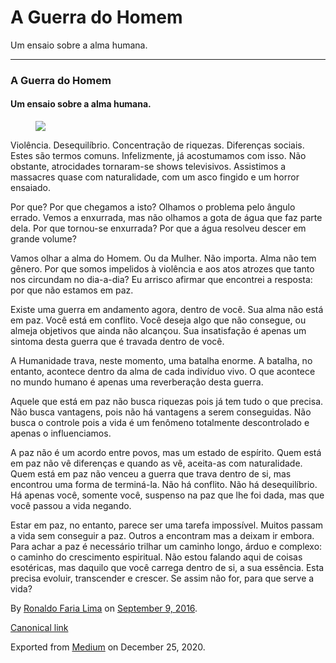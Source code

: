 A Guerra do Homem
=================

Um ensaio sobre a alma humana.

------------------------------------------------------------------------

### A Guerra do Homem

#### Um ensaio sobre a alma humana.

<figure>
<img src="https://cdn-images-1.medium.com/max/800/1*g5HzF8oku_YHGLPLwQGImQ.jpeg" class="graf-image" />
</figure>Violência. Desequilíbrio. Concentração de riquezas. Diferenças
sociais. Estes são termos comuns. Infelizmente, já acostumamos com isso.
Não obstante, atrocidades tornaram-se shows televisivos. Assistimos a
massacres quase com naturalidade, com um asco fingido e um horror
ensaiado.

Por que? Por que chegamos a isto? Olhamos o problema pelo ângulo errado.
Vemos a enxurrada, mas não olhamos a gota de água que faz parte dela.
Por que tornou-se enxurrada? Por que a água resolveu descer em grande
volume?

Vamos olhar a alma do Homem. Ou da Mulher. Não importa. Alma não tem
gênero. Por que somos impelidos à violência e aos atos atrozes que tanto
nos circundam no dia-a-dia? Eu arrisco afirmar que encontrei a resposta:
por que não estamos em paz.

Existe uma guerra em andamento agora, dentro de você. Sua alma não está
em paz. Você está em conflito. Você deseja algo que não consegue, ou
almeja objetivos que ainda não alcançou. Sua insatisfação é apenas um
sintoma desta guerra que é travada dentro de você.

A Humanidade trava, neste momento, uma batalha enorme. A batalha, no
entanto, acontece dentro da alma de cada indivíduo vivo. O que acontece
no mundo humano é apenas uma reverberação desta guerra.

Aquele que está em paz não busca riquezas pois já tem tudo o que
precisa. Não busca vantagens, pois não há vantagens a serem conseguidas.
Não busca o controle pois a vida é um fenômeno totalmente descontrolado
e apenas o influenciamos.

A paz não é um acordo entre povos, mas um estado de espírito. Quem está
em paz não vê diferenças e quando as vê, aceita-as com naturalidade.
Quem está em paz não venceu a guerra que trava dentro de si, mas
encontrou uma forma de terminá-la. Não há conflito. Não há
desequilíbrio. Há apenas você, somente você, suspenso na paz que lhe foi
dada, mas que você passou a vida negando.

Estar em paz, no entanto, parece ser uma tarefa impossível. Muitos
passam a vida sem conseguir a paz. Outros a encontram mas a deixam ir
embora. Para achar a paz é necessário trilhar um caminho longo, árduo e
complexo: o caminho do crescimento espiritual. Não estou falando aqui de
coisas esotéricas, mas daquilo que você carrega dentro de si, a sua
essência. Esta precisa evoluir, transcender e crescer. Se assim não for,
para que serve a vida?

By
<a href="https://medium.com/@ronaldolima" class="p-author h-card">Ronaldo Faria Lima</a>
on [September 9, 2016](https://medium.com/p/e9b01185f9e2).

<a href="https://medium.com/@ronaldolima/a-guerra-do-homem-e9b01185f9e2" class="p-canonical">Canonical link</a>

Exported from [Medium](https://medium.com) on December 25, 2020.
